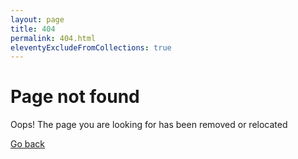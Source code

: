 ```yaml
---
layout: page
title: 404
permalink: 404.html
eleventyExcludeFromCollections: true
---
```


# Page not found

Oops! The page you are looking for has been removed or relocated

<a href="/">Go back</a>

<script>plausible("404",{ props: { path: document.location.pathname } });</script>
